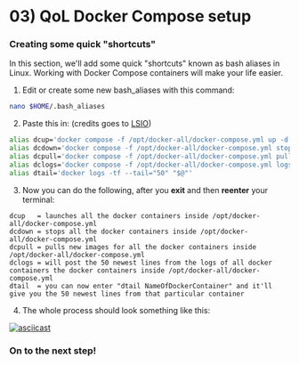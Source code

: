 # 03) QoL Docker Compose setup

### Creating some quick "shortcuts"

In this section, we'll add some quick "shortcuts" known as bash aliases in Linux. Working with Docker Compose containers will make your life easier.

1. Edit or create some new bash\_aliases with this command:

```bash
nano $HOME/.bash_aliases
```

2. Paste this in: (credits goes to [LSIO](https://docs.linuxserver.io/general/docker-compose#tips-and-tricks))

```bash
alias dcup='docker compose -f /opt/docker-all/docker-compose.yml up -d' #brings up all containers if one is not defined after dcup
alias dcdown='docker compose -f /opt/docker-all/docker-compose.yml stop' #brings down all containers if one is not defined after dcdown
alias dcpull='docker compose -f /opt/docker-all/docker-compose.yml pull' #pulls all new images unless one is specified
alias dclogs='docker compose -f /opt/docker-all/docker-compose.yml logs -tf --tail="50" '
alias dtail='docker logs -tf --tail="50" "$@"'
```

3. Now you can do the following, after you **exit** and then **reenter** your terminal:

```
dcup   = launches all the docker containers inside /opt/docker-all/docker-compose.yml
dcdown = stops all the docker containers inside /opt/docker-all/docker-compose.yml
dcpull = pulls new images for all the docker containers inside /opt/docker-all/docker-compose.yml
dclogs = will post the 50 newest lines from the logs of all docker containers the docker containers inside /opt/docker-all/docker-compose.yml
dtail  = you can now enter "dtail NameOfDockerContainer" and it'll give you the 50 newest lines from that particular container
```

4. The whole process should look something like this:

[![asciicast](https://asciinema.org/a/NXBtd74C9V3G92U7mVp7qWV9S.svg)](https://asciinema.org/a/NXBtd74C9V3G92U7mVp7qWV9S)

### On to the next step!

